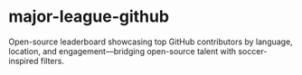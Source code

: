# major-league-github
Open-source leaderboard showcasing top GitHub contributors by language, location, and engagement—bridging open-source talent with soccer-inspired filters.
